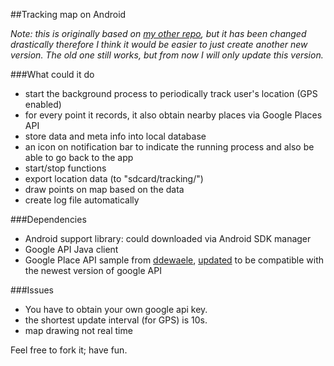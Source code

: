 ##Tracking map on Android

*Note: this is originally based on [my other repo][1], 
but it has been changed drastically therefore I think it would be easier to just create another new version.
The old one still works, but from now I will only update this version.*

###What could it do
- start the background process to periodically track user's location (GPS enabled)
- for every point it records, it also obtain nearby places via Google Places API
- store data and meta info into local database
- an icon on notification bar to indicate the running process and also be able to go back to the app
- start/stop functions
- export location data (to "sdcard/tracking/")
- draw points on map based on the data
- create log file automatically

###Dependencies
- Android support library: could downloaded via Android SDK manager
- Google API Java client
- Google Place API sample from [ddewaele][2], [updated][3] to be compatible with the
  newest version of google API

###Issues
- You have to obtain your own google api key.
- the shortest update interval (for GPS) is 10s.
- map drawing not real time

Feel free to fork it; have fun.

[1]: https://github.com/yyl/android-location-tracking
[2]: https://github.com/ddewaele/GooglePlacesApi
[3]: https://github.com/yyl/GooglePlacesApi-sample
